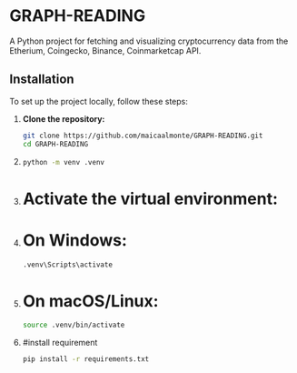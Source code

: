 # GRAPH-READING

A Python project for fetching and visualizing cryptocurrency data from the Etherium, Coingecko, Binance, Coinmarketcap API.

## Installation

To set up the project locally, follow these steps:

1. **Clone the repository:**
   ```bash
   git clone https://github.com/maicaalmonte/GRAPH-READING.git
   cd GRAPH-READING
2. 
   ```bash
   python -m venv .venv

2. # Activate the virtual environment:
3. # On Windows:
   ```bash
   .venv\Scripts\activate
   
4. # On macOS/Linux:
   ```bash
   source .venv/bin/activate

5. #install requirement
   ```bash
   pip install -r requirements.txt
